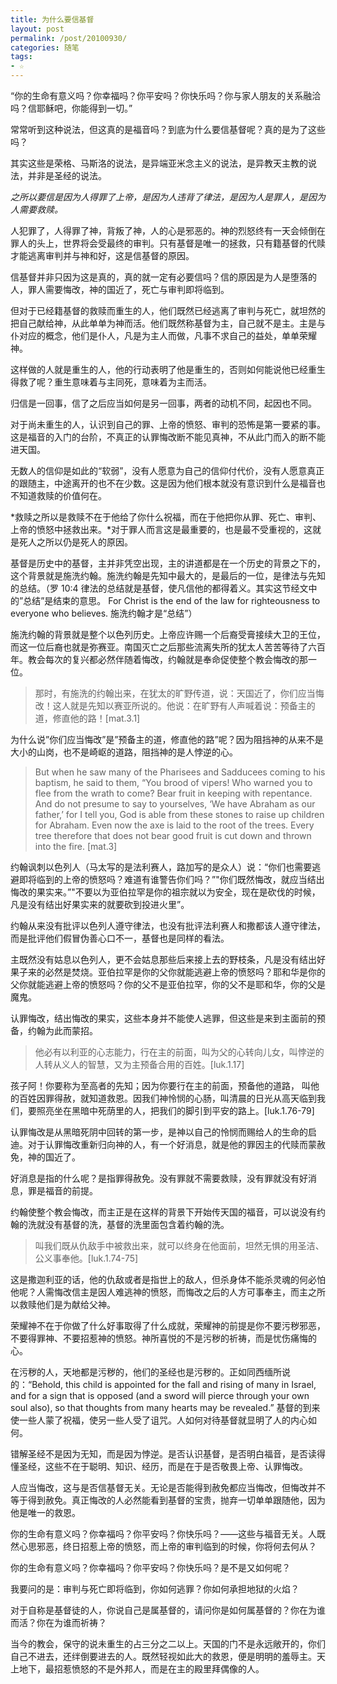 ```yaml
---
title: 为什么要信基督
layout: post
permalink: /post/20100930/
categories: 随笔
tags:
- ☆
---
```


“你的生命有意义吗？你幸福吗？你平安吗？你快乐吗？你与家人朋友的关系融洽吗？信耶稣吧，你能得到一切。”

常常听到这种说法，但这真的是福音吗？到底为什么要信基督呢？真的是为了这些吗？

其实这些是荣格、马斯洛的说法，是异端亚米念主义的说法，是异教天主教的说法，并非是圣经的说法。

*之所以要信是因为人得罪了上帝，是因为人违背了律法，是因为人是罪人，是因为人需要救赎。*

人犯罪了，人得罪了神，背叛了神，人的心是邪恶的。神的烈怒终有一天会倾倒在罪人的头上，世界将会受最终的审判。只有基督是唯一的拯救，只有籍基督的代赎才能逃离审判并与神和好，这是信基督的原因。

信基督并非只因为这是真的，真的就一定有必要信吗？信的原因是为人是堕落的人，罪人需要悔改，神的国近了，死亡与审判即将临到。

但对于已经籍基督的救赎而重生的人，他们既然已经逃离了审判与死亡，就坦然的把自己献给神，从此单单为神而活。他们既然称基督为主，自己就不是主。主是与仆对应的概念，他们是仆人，凡是为主人而做，凡事不求自己的益处，单单荣耀神。

这样做的人就是重生的人，他的行动表明了他是重生的，否则如何能说他已经重生得救了呢？重生意味着与主同死，意味着为主而活。

归信是一回事，信了之后应当如何是另一回事，两者的动机不同，起因也不同。

对于尚未重生的人，认识到自己的罪、上帝的愤怒、审判的恐怖是第一要紧的事。这是福音的入门的台阶，不真正的认罪悔改断不能见真神，不从此门而入的断不能进天国。

无数人的信仰是如此的“软弱”，没有人愿意为自己的信仰付代价，没有人愿意真正的跟随主，中途离开的也不在少数。这是因为他们根本就没有意识到什么是福音也不知道救赎的价值何在。

*救赎之所以是救赎不在于他给了你什么祝福，而在于他把你从罪、死亡、审判、上帝的愤怒中拯救出来。*对于罪人而言这是最重要的，也是最不受重视的，这就是死人之所以仍是死人的原因。

基督是历史中的基督，主并非凭空出现，主的讲道都是在一个历史的背景之下的，这个背景就是施洗约翰。施洗约翰是先知中最大的，是最后的一位，是律法与先知的总结。（罗 10:4 律法的总结就是基督，使凡信他的都得着义。其实这节经文中的”总结”是结束的意思。 For Christ is the end of the law for righteousness to everyone who believes. 施洗约翰才是“总结”）

施洗约翰的背景就是整个以色列历史。上帝应许赐一个后裔受膏接续大卫的王位，而这一位后裔也就是弥赛亚。南国灭亡之后那些流离失所的犹太人苦苦等待了六百年。教会每次的复兴都必然伴随着悔改，约翰就是奉命促使整个教会悔改的那一位。

> 那时，有施洗的约翰出来，在犹太的旷野传道，说：天国近了，你们应当悔改！这人就是先知以赛亚所说的。他说：在旷野有人声喊着说：预备主的道，修直他的路！[mat.3.1]

为什么说”你们应当悔改”是”预备主的道，修直他的路”呢？因为阻挡神的从来不是大小的山岗，也不是崎岖的道路，阻挡神的是人悖逆的心。

> But when he saw many of the Pharisees and Sadducees coming to his baptism, he said to them, “You brood of vipers! Who warned you to flee from the wrath to come?
Bear fruit in keeping with repentance.
And do not presume to say to yourselves, ‘We have Abraham as our father,’ for I tell you, God is able from these stones to raise up children for Abraham.
Even now the axe is laid to the root of the trees. Every tree therefore that does not bear good fruit is cut down and thrown into the fire.
[mat.3]

约翰讽刺以色列人（马太写的是法利赛人，路加写的是众人）说：“你们也需要逃避即将临到的上帝的愤怒吗？难道有谁警告你们吗？”"你们既然悔改，就应当结出悔改的果实来。”"不要以为亚伯拉罕是你的祖宗就以为安全，现在是砍伐的时候，凡是没有结出好果实来的就要砍到投进火里”。

约翰从来没有批评以色列人遵守律法，也没有批评法利赛人和撒都该人遵守律法，而是批评他们假冒伪善心口不一，基督也是同样的看法。

主既然没有姑息以色列人，更不会姑息那些后来接上去的野枝条，凡是没有结出好果子来的必然是焚烧。亚伯拉罕是你的父你就能逃避上帝的愤怒吗？耶和华是你的父你就能逃避上帝的愤怒吗？你的父不是亚伯拉罕，你的父不是耶和华，你的父是魔鬼。

认罪悔改，结出悔改的果实，这些本身并不能使人逃罪，但这些是来到主面前的预备，约翰为此而蒙招。

> 他必有以利亚的心志能力，行在主的前面，叫为父的心转向儿女，叫悖逆的人转从义人的智慧，又为主预备合用的百姓。[luk.1.17]

>
孩子阿！你要称为至高者的先知；因为你要行在主的前面，预备他的道路， 叫他的百姓因罪得赦，就知道救恩。因我们神怜悯的心肠，叫清晨的日光从高天临到我们，要照亮坐在黑暗中死荫里的人，把我们的脚引到平安的路上。[luk.1.76-79]

认罪悔改是从黑暗死阴中回转的第一步，是神以自己的怜悯而赐给人的生命的启迪。对于认罪悔改重新归向神的人，有一个好消息，就是他的罪因主的代赎而蒙赦免，神的国近了。

好消息是指的什么呢？是指罪得赦免。没有罪就不需要救赎，没有罪就没有好消息，罪是福音的前提。

约翰使整个教会悔改，而主正是在这样的背景下开始传天国的福音，可以说没有约翰的洗就没有基督的洗，基督的洗里面包含着约翰的洗。

> 叫我们既从仇敌手中被救出来，就可以终身在他面前，坦然无惧的用圣洁、公义事奉他。[luk.1.74-75]

这是撒迦利亚的话，他的仇敌或者是指世上的敌人，但杀身体不能杀灵魂的何必怕他呢？人需悔改信主是因人难逃神的愤怒，而悔改之后的人方可事奉主，而主之所以救赎他们是为献给父神。

荣耀神不在于你做了什么好事取得了什么成就，荣耀神的前提是你不要污秽邪恶，不要得罪神、不要招惹神的愤怒。神所喜悦的不是污秽的祈祷，而是忧伤痛悔的心。

在污秽的人，天地都是污秽的，他们的圣经也是污秽的。正如同西缅所说的：“Behold, this child is appointed for the fall and rising of many in Israel, and for a sign that is opposed (and a sword will pierce through your own soul also), so that thoughts from many hearts may be revealed.” 基督的到来使一些人蒙了祝福，使另一些人受了诅咒。人如何对待基督就显明了人的内心如何。

错解圣经不是因为无知，而是因为悖逆。是否认识基督，是否明白福音，是否读得懂圣经，这些不在于聪明、知识、经历，而是在于是否敬畏上帝、认罪悔改。

人应当悔改，这与是否信基督无关。无论是否能得到赦免都应当悔改，但悔改并不等于得到赦免。真正悔改的人必然能看到基督的宝贵，抛弃一切单单跟随他，因为他是唯一的救恩。

你的生命有意义吗？你幸福吗？你平安吗？你快乐吗？——这些与福音无关。人既然心思邪恶，终日招惹上帝的愤怒，而上帝的审判临到的时候，你将何去何从？

你的生命有意义吗？你幸福吗？你平安吗？你快乐吗？是不是又如何呢？

我要问的是：审判与死亡即将临到，你如何逃罪？你如何承担地狱的火焰？

对于自称是基督徒的人，你说自己是属基督的，请问你是如何属基督的？你在为谁而活？你在为谁而祈祷？

当今的教会，保守的说未重生的占三分之二以上。天国的门不是永远敞开的，你们自己不进去，还绊倒要进去的人。既然轻视如此大的救恩，便是明明的羞辱主。天上地下，最招惹愤怒的不是外邦人，而是在主的殿里拜偶像的人。

